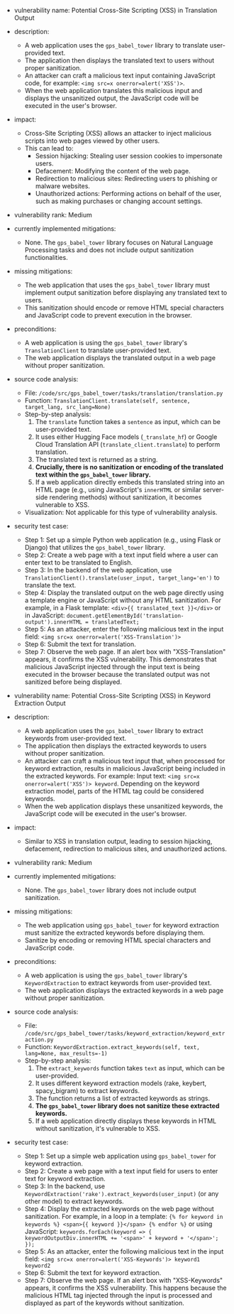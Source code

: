 - vulnerability name: Potential Cross-Site Scripting (XSS) in Translation Output
- description:
    - A web application uses the `gps_babel_tower` library to translate user-provided text.
    - The application then displays the translated text to users without proper sanitization.
    - An attacker can craft a malicious text input containing JavaScript code, for example: `<img src=x onerror=alert('XSS')>`.
    - When the web application translates this malicious input and displays the unsanitized output, the JavaScript code will be executed in the user's browser.
- impact:
    - Cross-Site Scripting (XSS) allows an attacker to inject malicious scripts into web pages viewed by other users.
    - This can lead to:
        - Session hijacking: Stealing user session cookies to impersonate users.
        - Defacement: Modifying the content of the web page.
        - Redirection to malicious sites: Redirecting users to phishing or malware websites.
        - Unauthorized actions: Performing actions on behalf of the user, such as making purchases or changing account settings.
- vulnerability rank: Medium
- currently implemented mitigations:
    - None. The `gps_babel_tower` library focuses on Natural Language Processing tasks and does not include output sanitization functionalities.
- missing mitigations:
    - The web application that uses the `gps_babel_tower` library must implement output sanitization before displaying any translated text to users.
    - This sanitization should encode or remove HTML special characters and JavaScript code to prevent execution in the browser.
- preconditions:
    - A web application is using the `gps_babel_tower` library's `TranslationClient` to translate user-provided text.
    - The web application displays the translated output in a web page without proper sanitization.
- source code analysis:
    - File: `/code/src/gps_babel_tower/tasks/translation/translation.py`
    - Function: `TranslationClient.translate(self, sentence, target_lang, src_lang=None)`
    - Step-by-step analysis:
        1. The `translate` function takes a `sentence` as input, which can be user-provided text.
        2. It uses either Hugging Face models (`_translate_hf`) or Google Cloud Translation API (`translate_client.translate`) to perform translation.
        3. The translated text is returned as a string.
        4. **Crucially, there is no sanitization or encoding of the translated text within the `gps_babel_tower` library.**
        5. If a web application directly embeds this translated string into an HTML page (e.g., using JavaScript's `innerHTML` or similar server-side rendering methods) without sanitization, it becomes vulnerable to XSS.
    - Visualization: Not applicable for this type of vulnerability analysis.
- security test case:
    - Step 1: Set up a simple Python web application (e.g., using Flask or Django) that utilizes the `gps_babel_tower` library.
    - Step 2: Create a web page with a text input field where a user can enter text to be translated to English.
    - Step 3: In the backend of the web application, use `TranslationClient().translate(user_input, target_lang='en')` to translate the text.
    - Step 4: Display the translated output on the web page directly using a template engine or JavaScript without any HTML sanitization. For example, in a Flask template: `<div>{{ translated_text }}</div>` or in JavaScript: `document.getElementById('translation-output').innerHTML = translatedText;`
    - Step 5: As an attacker, enter the following malicious text in the input field: `<img src=x onerror=alert('XSS-Translation')>`
    - Step 6: Submit the text for translation.
    - Step 7: Observe the web page. If an alert box with "XSS-Translation" appears, it confirms the XSS vulnerability. This demonstrates that malicious JavaScript injected through the input text is being executed in the browser because the translated output was not sanitized before being displayed.

- vulnerability name: Potential Cross-Site Scripting (XSS) in Keyword Extraction Output
- description:
    - A web application uses the `gps_babel_tower` library to extract keywords from user-provided text.
    - The application then displays the extracted keywords to users without proper sanitization.
    - An attacker can craft a malicious text input that, when processed for keyword extraction, results in malicious JavaScript being included in the extracted keywords. For example: Input text: `<img src=x onerror=alert('XSS')> keyword`. Depending on the keyword extraction model, parts of the HTML tag could be considered keywords.
    - When the web application displays these unsanitized keywords, the JavaScript code will be executed in the user's browser.
- impact:
    - Similar to XSS in translation output, leading to session hijacking, defacement, redirection to malicious sites, and unauthorized actions.
- vulnerability rank: Medium
- currently implemented mitigations:
    - None. The `gps_babel_tower` library does not include output sanitization.
- missing mitigations:
    - The web application using `gps_babel_tower` for keyword extraction must sanitize the extracted keywords before displaying them.
    - Sanitize by encoding or removing HTML special characters and JavaScript code.
- preconditions:
    - A web application is using the `gps_babel_tower` library's `KeywordExtraction` to extract keywords from user-provided text.
    - The web application displays the extracted keywords in a web page without proper sanitization.
- source code analysis:
    - File: `/code/src/gps_babel_tower/tasks/keyword_extraction/keyword_extraction.py`
    - Function: `KeywordExtraction.extract_keywords(self, text, lang=None, max_results=-1)`
    - Step-by-step analysis:
        1. The `extract_keywords` function takes `text` as input, which can be user-provided.
        2. It uses different keyword extraction models (rake, keybert, spacy_bigram) to extract keywords.
        3. The function returns a list of extracted keywords as strings.
        4. **The `gps_babel_tower` library does not sanitize these extracted keywords.**
        5. If a web application directly displays these keywords in HTML without sanitization, it's vulnerable to XSS.
- security test case:
    - Step 1: Set up a simple web application using `gps_babel_tower` for keyword extraction.
    - Step 2: Create a web page with a text input field for users to enter text for keyword extraction.
    - Step 3: In the backend, use `KeywordExtraction('rake').extract_keywords(user_input)` (or any other model) to extract keywords.
    - Step 4: Display the extracted keywords on the web page without sanitization. For example, in a loop in a template: `{% for keyword in keywords %} <span>{{ keyword }}</span> {% endfor %}` or using JavaScript: `keywords.forEach(keyword => { keywordOutputDiv.innerHTML += '<span>' + keyword + '</span>'; });`
    - Step 5: As an attacker, enter the following malicious text in the input field: `<img src=x onerror=alert('XSS-Keywords')> keyword1 keyword2`
    - Step 6: Submit the text for keyword extraction.
    - Step 7: Observe the web page. If an alert box with "XSS-Keywords" appears, it confirms the XSS vulnerability. This happens because the malicious HTML tag injected through the input is processed and displayed as part of the keywords without sanitization.